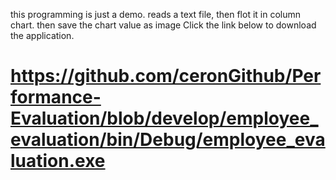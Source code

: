 this programming is just a demo. reads a text file, then flot it in column chart. then save the chart value as image
Click the link below to download the application.
# https://github.com/ceronGithub/Performance-Evaluation/blob/develop/employee_evaluation/bin/Debug/employee_evaluation.exe
